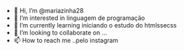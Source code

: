 - 👋 Hi, I’m @mariazinha28
- 👀 I’m interested in linguagem de programação 
- 🌱 I’m currently learning iniciando o estudo do htmlssecss
- 💞️ I’m looking to collaborate on ...
- 📫 How to reach me ..pelo instagram

<!---
mariazinha28/mariazinha28 is a ✨ special ✨ repository because its `README.md` (this file) appears on your GitHub profile.
You can click the Preview link to take a look at your changes.
--->
